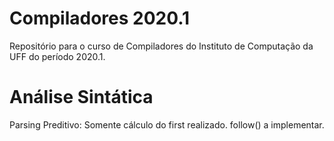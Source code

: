 # Compiladores 2020.1
Repositório para o curso de Compiladores do Instituto de Computação da UFF do período 2020.1.

# Análise Sintática
Parsing Preditivo: Somente cálculo do first realizado. follow() a implementar.
